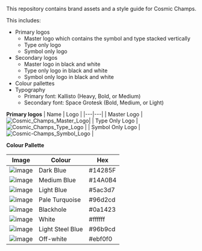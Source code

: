 This repository contains brand assets and a style guide for Cosmic Champs.

This includes:

- Primary logos
    - Master logo which contains the symbol and type stacked vertically
    - Type only logo
    - Symbol only logo
- Secondary logos
    - Master logo in black and white
    - Type only logo in black and white
    - Symbol only logo in black and white
- Colour pallettes
- Typography
    - Primary font: Kallisto (Heavy, Bold, or Medium)
    - Secondary font: Space Grotesk (Bold, Medium, or Light)


**Primary logos**
| Name | Logo |
|---|---|
| Master Logo | ![Cosmic_Champs_Master_Logo](https://user-images.githubusercontent.com/104805133/166394991-a2ec337a-18d4-40b3-9191-9eed2444d1a9.png)|
| Type Only Logo | ![Cosmic_Champs_Type_Logo](https://user-images.githubusercontent.com/104805133/166395000-35b3a953-b940-400a-9de4-fe1f7e4a4b3e.png) |
| Symbol Only Logo | ![Cosmic-Champs_Symbol_Logo](https://user-images.githubusercontent.com/104805133/166395007-9c313c31-9b51-41ae-89df-27c2e7233e57.png) |




**Colour Pallette**

| Image | Colour | Hex |
|---|---|---|
| ![image](https://user-images.githubusercontent.com/104805133/166395152-c61c8111-c9e4-4e30-837d-5b2624278916.png) | Dark Blue | #14285F |
|   ![image](https://user-images.githubusercontent.com/104805133/166395885-7a18c5fb-b47a-4c9e-9070-959c0a8bc0de.png) | Medium Blue | #14A0B4 |
| ![image](https://user-images.githubusercontent.com/104805133/166395899-84ee7b92-57d5-4693-a356-1447ae2ce138.png) | Light Blue | #5ac3d7 |
|  ![image](https://user-images.githubusercontent.com/104805133/166395952-efb36aee-f4ea-4c81-a9c5-715ee270eb5d.png) | Pale Turquoise | #96d2cd |
|  ![image](https://user-images.githubusercontent.com/104805133/166396041-5a3c806f-4f02-4af3-a41d-4eee9fa791b8.png) | Blackhole | #0a1423 |
|  ![image](https://user-images.githubusercontent.com/104805133/166396091-f4ca1bec-8abb-40ad-88a9-b8969e0ee9c8.png) | White | #ffffff |
|  ![image](https://user-images.githubusercontent.com/104805133/166396130-1c6f4535-43bf-4e4b-abe4-3b11d0e7633f.png) | Light Steel Blue | #96b9cd |
|  ![image](https://user-images.githubusercontent.com/104805133/166396150-9cc2fb05-5e05-4514-ab19-9fa15e1a7bc2.png) | Off-white | #ebf0f0 |















